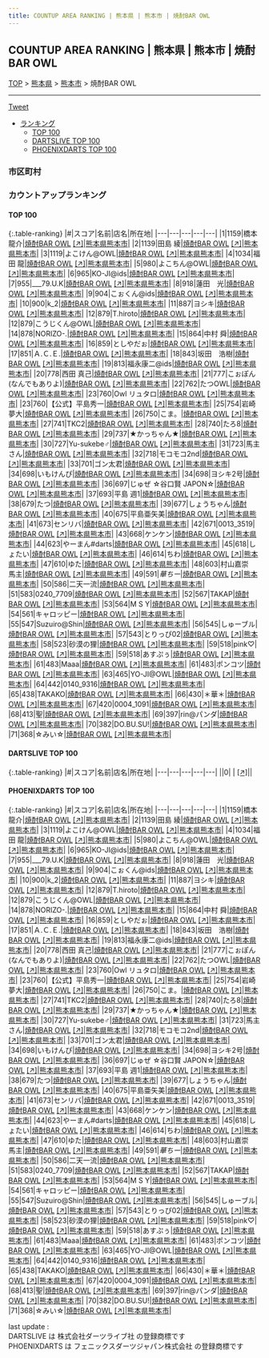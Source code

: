 ```yaml
---
title: COUNTUP AREA RANKING | 熊本県 | 熊本市 | 焼酎BAR OWL
---
```

## COUNTUP AREA RANKING | 熊本県 | 熊本市 | 焼酎BAR OWL

[TOP](/darts/rank/) > [熊本県](/darts/rank/熊本県/) > [熊本市](/darts/rank/熊本県/熊本市/) > 焼酎BAR OWL

___

<a href="https://twitter.com/share?ref_src=twsrc%5Etfw" data-text="COUNTUP AREA RANKING | 熊本県熊本市焼酎BAR OWL" class="twitter-share-button" data-hashtags="DARTSLIVE,PHOENIXDARTS,darts,ダーツ" data-show-count="false">Tweet</a>

* [ランキング](#カウントアップランキング)
    * [TOP 100](#top-100)
    * [DARTSLIVE TOP 100](#dartslive-top-100)
    * [PHOENIXDARTS TOP 100](#phoenixdarts-top-100)

### 市区町村

<ul>

</ul>

### カウントアップランキング

#### TOP 100



{:.table-ranking}
|#|スコア|名前|店名|所在地|
|---|---|---|---|---|
|1|1159|<span class="rank-name-pd"><span class="pro-icon-pd"></span>橋本 龍介</span>|<a href="/darts/rank/shops/82026.html">焼酎BAR OWL</a> <a href="https://vs.phoenixdarts.com/jp/shop/shopDetailInfo/s_82026?s_seq=82026">[↗]</a>|<a href="/darts/rank/熊本県/熊本市">熊本県熊本市</a>|
|2|1139|<span class="rank-name-pd">田島 綾</span>|<a href="/darts/rank/shops/82026.html">焼酎BAR OWL</a> <a href="https://vs.phoenixdarts.com/jp/shop/shopDetailInfo/s_82026?s_seq=82026">[↗]</a>|<a href="/darts/rank/熊本県/熊本市">熊本県熊本市</a>|
|3|1119|<span class="rank-name-pd">よこけん@OWL</span>|<a href="/darts/rank/shops/82026.html">焼酎BAR OWL</a> <a href="https://vs.phoenixdarts.com/jp/shop/shopDetailInfo/s_82026?s_seq=82026">[↗]</a>|<a href="/darts/rank/熊本県/熊本市">熊本県熊本市</a>|
|4|1034|<span class="rank-name-pd"><span class="pro-icon-pd"></span>福田 龍</span>|<a href="/darts/rank/shops/82026.html">焼酎BAR OWL</a> <a href="https://vs.phoenixdarts.com/jp/shop/shopDetailInfo/s_82026?s_seq=82026">[↗]</a>|<a href="/darts/rank/熊本県/熊本市">熊本県熊本市</a>|
|5|980|<span class="rank-name-pd">よこちん@OWL</span>|<a href="/darts/rank/shops/82026.html">焼酎BAR OWL</a> <a href="https://vs.phoenixdarts.com/jp/shop/shopDetailInfo/s_82026?s_seq=82026">[↗]</a>|<a href="/darts/rank/熊本県/熊本市">熊本県熊本市</a>|
|6|965|<span class="rank-name-pd">KO-JI@ids</span>|<a href="/darts/rank/shops/82026.html">焼酎BAR OWL</a> <a href="https://vs.phoenixdarts.com/jp/shop/shopDetailInfo/s_82026?s_seq=82026">[↗]</a>|<a href="/darts/rank/熊本県/熊本市">熊本県熊本市</a>|
|7|955|<span class="rank-name-pd">___79.U.K</span>|<a href="/darts/rank/shops/82026.html">焼酎BAR OWL</a> <a href="https://vs.phoenixdarts.com/jp/shop/shopDetailInfo/s_82026?s_seq=82026">[↗]</a>|<a href="/darts/rank/熊本県/熊本市">熊本県熊本市</a>|
|8|918|<span class="rank-name-pd">蓮田　光</span>|<a href="/darts/rank/shops/82026.html">焼酎BAR OWL</a> <a href="https://vs.phoenixdarts.com/jp/shop/shopDetailInfo/s_82026?s_seq=82026">[↗]</a>|<a href="/darts/rank/熊本県/熊本市">熊本県熊本市</a>|
|9|904|<span class="rank-name-pd">こぉくん@ids</span>|<a href="/darts/rank/shops/82026.html">焼酎BAR OWL</a> <a href="https://vs.phoenixdarts.com/jp/shop/shopDetailInfo/s_82026?s_seq=82026">[↗]</a>|<a href="/darts/rank/熊本県/熊本市">熊本県熊本市</a>|
|10|900|<span class="rank-name-pd">k_2</span>|<a href="/darts/rank/shops/82026.html">焼酎BAR OWL</a> <a href="https://vs.phoenixdarts.com/jp/shop/shopDetailInfo/s_82026?s_seq=82026">[↗]</a>|<a href="/darts/rank/熊本県/熊本市">熊本県熊本市</a>|
|11|887|<span class="rank-name-pd">ヨシキ</span>|<a href="/darts/rank/shops/82026.html">焼酎BAR OWL</a> <a href="https://vs.phoenixdarts.com/jp/shop/shopDetailInfo/s_82026?s_seq=82026">[↗]</a>|<a href="/darts/rank/熊本県/熊本市">熊本県熊本市</a>|
|12|879|<span class="rank-name-pd">T.hiroto</span>|<a href="/darts/rank/shops/82026.html">焼酎BAR OWL</a> <a href="https://vs.phoenixdarts.com/jp/shop/shopDetailInfo/s_82026?s_seq=82026">[↗]</a>|<a href="/darts/rank/熊本県/熊本市">熊本県熊本市</a>|
|12|879|<span class="rank-name-pd">こうじくん@OWL</span>|<a href="/darts/rank/shops/82026.html">焼酎BAR OWL</a> <a href="https://vs.phoenixdarts.com/jp/shop/shopDetailInfo/s_82026?s_seq=82026">[↗]</a>|<a href="/darts/rank/熊本県/熊本市">熊本県熊本市</a>|
|14|878|<span class="rank-name-pd">NORIZO-.</span>|<a href="/darts/rank/shops/82026.html">焼酎BAR OWL</a> <a href="https://vs.phoenixdarts.com/jp/shop/shopDetailInfo/s_82026?s_seq=82026">[↗]</a>|<a href="/darts/rank/熊本県/熊本市">熊本県熊本市</a>|
|15|864|<span class="rank-name-pd"><span class="pro-icon-pd"></span>中村 舜</span>|<a href="/darts/rank/shops/82026.html">焼酎BAR OWL</a> <a href="https://vs.phoenixdarts.com/jp/shop/shopDetailInfo/s_82026?s_seq=82026">[↗]</a>|<a href="/darts/rank/熊本県/熊本市">熊本県熊本市</a>|
|16|859|<span class="rank-name-pd">としやだぉ</span>|<a href="/darts/rank/shops/82026.html">焼酎BAR OWL</a> <a href="https://vs.phoenixdarts.com/jp/shop/shopDetailInfo/s_82026?s_seq=82026">[↗]</a>|<a href="/darts/rank/熊本県/熊本市">熊本県熊本市</a>|
|17|851|<span class="rank-name-pd">Ａ.Ｃ.Ｅ.</span>|<a href="/darts/rank/shops/82026.html">焼酎BAR OWL</a> <a href="https://vs.phoenixdarts.com/jp/shop/shopDetailInfo/s_82026?s_seq=82026">[↗]</a>|<a href="/darts/rank/熊本県/熊本市">熊本県熊本市</a>|
|18|843|<span class="rank-name-pd">坂田　浩樹</span>|<a href="/darts/rank/shops/82026.html">焼酎BAR OWL</a> <a href="https://vs.phoenixdarts.com/jp/shop/shopDetailInfo/s_82026?s_seq=82026">[↗]</a>|<a href="/darts/rank/熊本県/熊本市">熊本県熊本市</a>|
|19|813|<span class="rank-name-pd">福永康二@ids</span>|<a href="/darts/rank/shops/82026.html">焼酎BAR OWL</a> <a href="https://vs.phoenixdarts.com/jp/shop/shopDetailInfo/s_82026?s_seq=82026">[↗]</a>|<a href="/darts/rank/熊本県/熊本市">熊本県熊本市</a>|
|20|778|<span class="rank-name-pd"><span class="pro-icon-pd"></span>西田 真己</span>|<a href="/darts/rank/shops/82026.html">焼酎BAR OWL</a> <a href="https://vs.phoenixdarts.com/jp/shop/shopDetailInfo/s_82026?s_seq=82026">[↗]</a>|<a href="/darts/rank/熊本県/熊本市">熊本県熊本市</a>|
|21|777|<span class="rank-name-pd">こぉぽん(なんでもありよ)</span>|<a href="/darts/rank/shops/82026.html">焼酎BAR OWL</a> <a href="https://vs.phoenixdarts.com/jp/shop/shopDetailInfo/s_82026?s_seq=82026">[↗]</a>|<a href="/darts/rank/熊本県/熊本市">熊本県熊本市</a>|
|22|762|<span class="rank-name-pd">たつOWL</span>|<a href="/darts/rank/shops/82026.html">焼酎BAR OWL</a> <a href="https://vs.phoenixdarts.com/jp/shop/shopDetailInfo/s_82026?s_seq=82026">[↗]</a>|<a href="/darts/rank/熊本県/熊本市">熊本県熊本市</a>|
|23|760|<span class="rank-name-pd">Owl リュタロ</span>|<a href="/darts/rank/shops/82026.html">焼酎BAR OWL</a> <a href="https://vs.phoenixdarts.com/jp/shop/shopDetailInfo/s_82026?s_seq=82026">[↗]</a>|<a href="/darts/rank/熊本県/熊本市">熊本県熊本市</a>|
|23|760|<span class="rank-name-pd">【公式】平島秀一</span>|<a href="/darts/rank/shops/82026.html">焼酎BAR OWL</a> <a href="https://vs.phoenixdarts.com/jp/shop/shopDetailInfo/s_82026?s_seq=82026">[↗]</a>|<a href="/darts/rank/熊本県/熊本市">熊本県熊本市</a>|
|25|754|<span class="rank-name-pd"><span class="pro-icon-pd"></span>岩崎 夢大</span>|<a href="/darts/rank/shops/82026.html">焼酎BAR OWL</a> <a href="https://vs.phoenixdarts.com/jp/shop/shopDetailInfo/s_82026?s_seq=82026">[↗]</a>|<a href="/darts/rank/熊本県/熊本市">熊本県熊本市</a>|
|26|750|<span class="rank-name-pd">こま。</span>|<a href="/darts/rank/shops/82026.html">焼酎BAR OWL</a> <a href="https://vs.phoenixdarts.com/jp/shop/shopDetailInfo/s_82026?s_seq=82026">[↗]</a>|<a href="/darts/rank/熊本県/熊本市">熊本県熊本市</a>|
|27|741|<span class="rank-name-pd">TKC2</span>|<a href="/darts/rank/shops/82026.html">焼酎BAR OWL</a> <a href="https://vs.phoenixdarts.com/jp/shop/shopDetailInfo/s_82026?s_seq=82026">[↗]</a>|<a href="/darts/rank/熊本県/熊本市">熊本県熊本市</a>|
|28|740|<span class="rank-name-pd">たろ8</span>|<a href="/darts/rank/shops/82026.html">焼酎BAR OWL</a> <a href="https://vs.phoenixdarts.com/jp/shop/shopDetailInfo/s_82026?s_seq=82026">[↗]</a>|<a href="/darts/rank/熊本県/熊本市">熊本県熊本市</a>|
|29|737|<span class="rank-name-pd">★かっちゃん★</span>|<a href="/darts/rank/shops/82026.html">焼酎BAR OWL</a> <a href="https://vs.phoenixdarts.com/jp/shop/shopDetailInfo/s_82026?s_seq=82026">[↗]</a>|<a href="/darts/rank/熊本県/熊本市">熊本県熊本市</a>|
|30|727|<span class="rank-name-pd">Yu-sukebe♂</span>|<a href="/darts/rank/shops/82026.html">焼酎BAR OWL</a> <a href="https://vs.phoenixdarts.com/jp/shop/shopDetailInfo/s_82026?s_seq=82026">[↗]</a>|<a href="/darts/rank/熊本県/熊本市">熊本県熊本市</a>|
|31|723|<span class="rank-name-pd">馬主さん</span>|<a href="/darts/rank/shops/82026.html">焼酎BAR OWL</a> <a href="https://vs.phoenixdarts.com/jp/shop/shopDetailInfo/s_82026?s_seq=82026">[↗]</a>|<a href="/darts/rank/熊本県/熊本市">熊本県熊本市</a>|
|32|718|<span class="rank-name-pd">モコモコ2nd</span>|<a href="/darts/rank/shops/82026.html">焼酎BAR OWL</a> <a href="https://vs.phoenixdarts.com/jp/shop/shopDetailInfo/s_82026?s_seq=82026">[↗]</a>|<a href="/darts/rank/熊本県/熊本市">熊本県熊本市</a>|
|33|701|<span class="rank-name-pd">ゴン太君</span>|<a href="/darts/rank/shops/82026.html">焼酎BAR OWL</a> <a href="https://vs.phoenixdarts.com/jp/shop/shopDetailInfo/s_82026?s_seq=82026">[↗]</a>|<a href="/darts/rank/熊本県/熊本市">熊本県熊本市</a>|
|34|698|<span class="rank-name-pd">いもけんぴ</span>|<a href="/darts/rank/shops/82026.html">焼酎BAR OWL</a> <a href="https://vs.phoenixdarts.com/jp/shop/shopDetailInfo/s_82026?s_seq=82026">[↗]</a>|<a href="/darts/rank/熊本県/熊本市">熊本県熊本市</a>|
|34|698|<span class="rank-name-pd">ヨシキ2号</span>|<a href="/darts/rank/shops/82026.html">焼酎BAR OWL</a> <a href="https://vs.phoenixdarts.com/jp/shop/shopDetailInfo/s_82026?s_seq=82026">[↗]</a>|<a href="/darts/rank/熊本県/熊本市">熊本県熊本市</a>|
|36|697|<span class="rank-name-pd">じゅぜ ☆谷口賢 JAPON☆</span>|<a href="/darts/rank/shops/82026.html">焼酎BAR OWL</a> <a href="https://vs.phoenixdarts.com/jp/shop/shopDetailInfo/s_82026?s_seq=82026">[↗]</a>|<a href="/darts/rank/熊本県/熊本市">熊本県熊本市</a>|
|37|693|<span class="rank-name-pd">平島 週1</span>|<a href="/darts/rank/shops/82026.html">焼酎BAR OWL</a> <a href="https://vs.phoenixdarts.com/jp/shop/shopDetailInfo/s_82026?s_seq=82026">[↗]</a>|<a href="/darts/rank/熊本県/熊本市">熊本県熊本市</a>|
|38|679|<span class="rank-name-pd">たつ</span>|<a href="/darts/rank/shops/82026.html">焼酎BAR OWL</a> <a href="https://vs.phoenixdarts.com/jp/shop/shopDetailInfo/s_82026?s_seq=82026">[↗]</a>|<a href="/darts/rank/熊本県/熊本市">熊本県熊本市</a>|
|39|677|<span class="rank-name-pd">しょうちゃん</span>|<a href="/darts/rank/shops/82026.html">焼酎BAR OWL</a> <a href="https://vs.phoenixdarts.com/jp/shop/shopDetailInfo/s_82026?s_seq=82026">[↗]</a>|<a href="/darts/rank/熊本県/熊本市">熊本県熊本市</a>|
|40|675|<span class="rank-name-pd">平島亜矢美</span>|<a href="/darts/rank/shops/82026.html">焼酎BAR OWL</a> <a href="https://vs.phoenixdarts.com/jp/shop/shopDetailInfo/s_82026?s_seq=82026">[↗]</a>|<a href="/darts/rank/熊本県/熊本市">熊本県熊本市</a>|
|41|673|<span class="rank-name-pd">センリバ</span>|<a href="/darts/rank/shops/82026.html">焼酎BAR OWL</a> <a href="https://vs.phoenixdarts.com/jp/shop/shopDetailInfo/s_82026?s_seq=82026">[↗]</a>|<a href="/darts/rank/熊本県/熊本市">熊本県熊本市</a>|
|42|671|<span class="rank-name-pd">0013_3519</span>|<a href="/darts/rank/shops/82026.html">焼酎BAR OWL</a> <a href="https://vs.phoenixdarts.com/jp/shop/shopDetailInfo/s_82026?s_seq=82026">[↗]</a>|<a href="/darts/rank/熊本県/熊本市">熊本県熊本市</a>|
|43|668|<span class="rank-name-pd">ケンケン</span>|<a href="/darts/rank/shops/82026.html">焼酎BAR OWL</a> <a href="https://vs.phoenixdarts.com/jp/shop/shopDetailInfo/s_82026?s_seq=82026">[↗]</a>|<a href="/darts/rank/熊本県/熊本市">熊本県熊本市</a>|
|44|623|<span class="rank-name-pd">やーまん#darts</span>|<a href="/darts/rank/shops/82026.html">焼酎BAR OWL</a> <a href="https://vs.phoenixdarts.com/jp/shop/shopDetailInfo/s_82026?s_seq=82026">[↗]</a>|<a href="/darts/rank/熊本県/熊本市">熊本県熊本市</a>|
|45|618|<span class="rank-name-pd">しょたい</span>|<a href="/darts/rank/shops/82026.html">焼酎BAR OWL</a> <a href="https://vs.phoenixdarts.com/jp/shop/shopDetailInfo/s_82026?s_seq=82026">[↗]</a>|<a href="/darts/rank/熊本県/熊本市">熊本県熊本市</a>|
|46|614|<span class="rank-name-pd">ちわ</span>|<a href="/darts/rank/shops/82026.html">焼酎BAR OWL</a> <a href="https://vs.phoenixdarts.com/jp/shop/shopDetailInfo/s_82026?s_seq=82026">[↗]</a>|<a href="/darts/rank/熊本県/熊本市">熊本県熊本市</a>|
|47|610|<span class="rank-name-pd">ゆた</span>|<a href="/darts/rank/shops/82026.html">焼酎BAR OWL</a> <a href="https://vs.phoenixdarts.com/jp/shop/shopDetailInfo/s_82026?s_seq=82026">[↗]</a>|<a href="/darts/rank/熊本県/熊本市">熊本県熊本市</a>|
|48|603|<span class="rank-name-pd">村山嘉崇　馬主</span>|<a href="/darts/rank/shops/82026.html">焼酎BAR OWL</a> <a href="https://vs.phoenixdarts.com/jp/shop/shopDetailInfo/s_82026?s_seq=82026">[↗]</a>|<a href="/darts/rank/熊本県/熊本市">熊本県熊本市</a>|
|49|591|<span class="rank-name-pd">*華ちー*</span>|<a href="/darts/rank/shops/82026.html">焼酎BAR OWL</a> <a href="https://vs.phoenixdarts.com/jp/shop/shopDetailInfo/s_82026?s_seq=82026">[↗]</a>|<a href="/darts/rank/熊本県/熊本市">熊本県熊本市</a>|
|50|586|<span class="rank-name-pd">二天一流</span>|<a href="/darts/rank/shops/82026.html">焼酎BAR OWL</a> <a href="https://vs.phoenixdarts.com/jp/shop/shopDetailInfo/s_82026?s_seq=82026">[↗]</a>|<a href="/darts/rank/熊本県/熊本市">熊本県熊本市</a>|
|51|583|<span class="rank-name-pd">0240_7709</span>|<a href="/darts/rank/shops/82026.html">焼酎BAR OWL</a> <a href="https://vs.phoenixdarts.com/jp/shop/shopDetailInfo/s_82026?s_seq=82026">[↗]</a>|<a href="/darts/rank/熊本県/熊本市">熊本県熊本市</a>|
|52|567|<span class="rank-name-pd">TAKAP</span>|<a href="/darts/rank/shops/82026.html">焼酎BAR OWL</a> <a href="https://vs.phoenixdarts.com/jp/shop/shopDetailInfo/s_82026?s_seq=82026">[↗]</a>|<a href="/darts/rank/熊本県/熊本市">熊本県熊本市</a>|
|53|564|<span class="rank-name-pd">M S Y</span>|<a href="/darts/rank/shops/82026.html">焼酎BAR OWL</a> <a href="https://vs.phoenixdarts.com/jp/shop/shopDetailInfo/s_82026?s_seq=82026">[↗]</a>|<a href="/darts/rank/熊本県/熊本市">熊本県熊本市</a>|
|54|561|<span class="rank-name-pd">キャロッピー</span>|<a href="/darts/rank/shops/82026.html">焼酎BAR OWL</a> <a href="https://vs.phoenixdarts.com/jp/shop/shopDetailInfo/s_82026?s_seq=82026">[↗]</a>|<a href="/darts/rank/熊本県/熊本市">熊本県熊本市</a>|
|55|547|<span class="rank-name-pd">Suzuiro@Shin</span>|<a href="/darts/rank/shops/82026.html">焼酎BAR OWL</a> <a href="https://vs.phoenixdarts.com/jp/shop/shopDetailInfo/s_82026?s_seq=82026">[↗]</a>|<a href="/darts/rank/熊本県/熊本市">熊本県熊本市</a>|
|56|545|<span class="rank-name-pd">しゅーブル</span>|<a href="/darts/rank/shops/82026.html">焼酎BAR OWL</a> <a href="https://vs.phoenixdarts.com/jp/shop/shopDetailInfo/s_82026?s_seq=82026">[↗]</a>|<a href="/darts/rank/熊本県/熊本市">熊本県熊本市</a>|
|57|543|<span class="rank-name-pd">とりっぴ02</span>|<a href="/darts/rank/shops/82026.html">焼酎BAR OWL</a> <a href="https://vs.phoenixdarts.com/jp/shop/shopDetailInfo/s_82026?s_seq=82026">[↗]</a>|<a href="/darts/rank/熊本県/熊本市">熊本県熊本市</a>|
|58|523|<span class="rank-name-pd">砂漠の狸</span>|<a href="/darts/rank/shops/82026.html">焼酎BAR OWL</a> <a href="https://vs.phoenixdarts.com/jp/shop/shopDetailInfo/s_82026?s_seq=82026">[↗]</a>|<a href="/darts/rank/熊本県/熊本市">熊本県熊本市</a>|
|59|518|<span class="rank-name-pd">pink♡</span>|<a href="/darts/rank/shops/82026.html">焼酎BAR OWL</a> <a href="https://vs.phoenixdarts.com/jp/shop/shopDetailInfo/s_82026?s_seq=82026">[↗]</a>|<a href="/darts/rank/熊本県/熊本市">熊本県熊本市</a>|
|59|518|<span class="rank-name-pd">あすぷぅ</span>|<a href="/darts/rank/shops/82026.html">焼酎BAR OWL</a> <a href="https://vs.phoenixdarts.com/jp/shop/shopDetailInfo/s_82026?s_seq=82026">[↗]</a>|<a href="/darts/rank/熊本県/熊本市">熊本県熊本市</a>|
|61|483|<span class="rank-name-pd">Maaa</span>|<a href="/darts/rank/shops/82026.html">焼酎BAR OWL</a> <a href="https://vs.phoenixdarts.com/jp/shop/shopDetailInfo/s_82026?s_seq=82026">[↗]</a>|<a href="/darts/rank/熊本県/熊本市">熊本県熊本市</a>|
|61|483|<span class="rank-name-pd">ポンコツ</span>|<a href="/darts/rank/shops/82026.html">焼酎BAR OWL</a> <a href="https://vs.phoenixdarts.com/jp/shop/shopDetailInfo/s_82026?s_seq=82026">[↗]</a>|<a href="/darts/rank/熊本県/熊本市">熊本県熊本市</a>|
|63|465|<span class="rank-name-pd">YO-JI@OWL</span>|<a href="/darts/rank/shops/82026.html">焼酎BAR OWL</a> <a href="https://vs.phoenixdarts.com/jp/shop/shopDetailInfo/s_82026?s_seq=82026">[↗]</a>|<a href="/darts/rank/熊本県/熊本市">熊本県熊本市</a>|
|64|442|<span class="rank-name-pd">0140_9316</span>|<a href="/darts/rank/shops/82026.html">焼酎BAR OWL</a> <a href="https://vs.phoenixdarts.com/jp/shop/shopDetailInfo/s_82026?s_seq=82026">[↗]</a>|<a href="/darts/rank/熊本県/熊本市">熊本県熊本市</a>|
|65|438|<span class="rank-name-pd">TAKAKO</span>|<a href="/darts/rank/shops/82026.html">焼酎BAR OWL</a> <a href="https://vs.phoenixdarts.com/jp/shop/shopDetailInfo/s_82026?s_seq=82026">[↗]</a>|<a href="/darts/rank/熊本県/熊本市">熊本県熊本市</a>|
|66|430|<span class="rank-name-pd">＊華＊</span>|<a href="/darts/rank/shops/82026.html">焼酎BAR OWL</a> <a href="https://vs.phoenixdarts.com/jp/shop/shopDetailInfo/s_82026?s_seq=82026">[↗]</a>|<a href="/darts/rank/熊本県/熊本市">熊本県熊本市</a>|
|67|420|<span class="rank-name-pd">0004_1091</span>|<a href="/darts/rank/shops/82026.html">焼酎BAR OWL</a> <a href="https://vs.phoenixdarts.com/jp/shop/shopDetailInfo/s_82026?s_seq=82026">[↗]</a>|<a href="/darts/rank/熊本県/熊本市">熊本県熊本市</a>|
|68|413|<span class="rank-name-pd">聖</span>|<a href="/darts/rank/shops/82026.html">焼酎BAR OWL</a> <a href="https://vs.phoenixdarts.com/jp/shop/shopDetailInfo/s_82026?s_seq=82026">[↗]</a>|<a href="/darts/rank/熊本県/熊本市">熊本県熊本市</a>|
|69|397|<span class="rank-name-pd">rin@パンダ</span>|<a href="/darts/rank/shops/82026.html">焼酎BAR OWL</a> <a href="https://vs.phoenixdarts.com/jp/shop/shopDetailInfo/s_82026?s_seq=82026">[↗]</a>|<a href="/darts/rank/熊本県/熊本市">熊本県熊本市</a>|
|70|382|<span class="rank-name-pd">DO.BU.SU!</span>|<a href="/darts/rank/shops/82026.html">焼酎BAR OWL</a> <a href="https://vs.phoenixdarts.com/jp/shop/shopDetailInfo/s_82026?s_seq=82026">[↗]</a>|<a href="/darts/rank/熊本県/熊本市">熊本県熊本市</a>|
|71|368|<span class="rank-name-pd">☆みい☆</span>|<a href="/darts/rank/shops/82026.html">焼酎BAR OWL</a> <a href="https://vs.phoenixdarts.com/jp/shop/shopDetailInfo/s_82026?s_seq=82026">[↗]</a>|<a href="/darts/rank/熊本県/熊本市">熊本県熊本市</a>|


#### DARTSLIVE TOP 100



{:.table-ranking}
|#|スコア|名前|店名|所在地|
|---|---|---|---|---|
||0|<span class="rank-name-dl"> </span>|<a href="/darts/rank/shops/.html"></a> <a href="">[↗]</a>|<a href="/darts/rank//"></a>|


#### PHOENIXDARTS TOP 100



{:.table-ranking}
|#|スコア|名前|店名|所在地|
|---|---|---|---|---|
|1|1159|<span class="rank-name-pd"><span class="pro-icon-pd"></span>橋本 龍介</span>|<a href="/darts/rank/shops/82026.html">焼酎BAR OWL</a> <a href="https://vs.phoenixdarts.com/jp/shop/shopDetailInfo/s_82026?s_seq=82026">[↗]</a>|<a href="/darts/rank/熊本県/熊本市">熊本県熊本市</a>|
|2|1139|<span class="rank-name-pd">田島 綾</span>|<a href="/darts/rank/shops/82026.html">焼酎BAR OWL</a> <a href="https://vs.phoenixdarts.com/jp/shop/shopDetailInfo/s_82026?s_seq=82026">[↗]</a>|<a href="/darts/rank/熊本県/熊本市">熊本県熊本市</a>|
|3|1119|<span class="rank-name-pd">よこけん@OWL</span>|<a href="/darts/rank/shops/82026.html">焼酎BAR OWL</a> <a href="https://vs.phoenixdarts.com/jp/shop/shopDetailInfo/s_82026?s_seq=82026">[↗]</a>|<a href="/darts/rank/熊本県/熊本市">熊本県熊本市</a>|
|4|1034|<span class="rank-name-pd"><span class="pro-icon-pd"></span>福田 龍</span>|<a href="/darts/rank/shops/82026.html">焼酎BAR OWL</a> <a href="https://vs.phoenixdarts.com/jp/shop/shopDetailInfo/s_82026?s_seq=82026">[↗]</a>|<a href="/darts/rank/熊本県/熊本市">熊本県熊本市</a>|
|5|980|<span class="rank-name-pd">よこちん@OWL</span>|<a href="/darts/rank/shops/82026.html">焼酎BAR OWL</a> <a href="https://vs.phoenixdarts.com/jp/shop/shopDetailInfo/s_82026?s_seq=82026">[↗]</a>|<a href="/darts/rank/熊本県/熊本市">熊本県熊本市</a>|
|6|965|<span class="rank-name-pd">KO-JI@ids</span>|<a href="/darts/rank/shops/82026.html">焼酎BAR OWL</a> <a href="https://vs.phoenixdarts.com/jp/shop/shopDetailInfo/s_82026?s_seq=82026">[↗]</a>|<a href="/darts/rank/熊本県/熊本市">熊本県熊本市</a>|
|7|955|<span class="rank-name-pd">___79.U.K</span>|<a href="/darts/rank/shops/82026.html">焼酎BAR OWL</a> <a href="https://vs.phoenixdarts.com/jp/shop/shopDetailInfo/s_82026?s_seq=82026">[↗]</a>|<a href="/darts/rank/熊本県/熊本市">熊本県熊本市</a>|
|8|918|<span class="rank-name-pd">蓮田　光</span>|<a href="/darts/rank/shops/82026.html">焼酎BAR OWL</a> <a href="https://vs.phoenixdarts.com/jp/shop/shopDetailInfo/s_82026?s_seq=82026">[↗]</a>|<a href="/darts/rank/熊本県/熊本市">熊本県熊本市</a>|
|9|904|<span class="rank-name-pd">こぉくん@ids</span>|<a href="/darts/rank/shops/82026.html">焼酎BAR OWL</a> <a href="https://vs.phoenixdarts.com/jp/shop/shopDetailInfo/s_82026?s_seq=82026">[↗]</a>|<a href="/darts/rank/熊本県/熊本市">熊本県熊本市</a>|
|10|900|<span class="rank-name-pd">k_2</span>|<a href="/darts/rank/shops/82026.html">焼酎BAR OWL</a> <a href="https://vs.phoenixdarts.com/jp/shop/shopDetailInfo/s_82026?s_seq=82026">[↗]</a>|<a href="/darts/rank/熊本県/熊本市">熊本県熊本市</a>|
|11|887|<span class="rank-name-pd">ヨシキ</span>|<a href="/darts/rank/shops/82026.html">焼酎BAR OWL</a> <a href="https://vs.phoenixdarts.com/jp/shop/shopDetailInfo/s_82026?s_seq=82026">[↗]</a>|<a href="/darts/rank/熊本県/熊本市">熊本県熊本市</a>|
|12|879|<span class="rank-name-pd">T.hiroto</span>|<a href="/darts/rank/shops/82026.html">焼酎BAR OWL</a> <a href="https://vs.phoenixdarts.com/jp/shop/shopDetailInfo/s_82026?s_seq=82026">[↗]</a>|<a href="/darts/rank/熊本県/熊本市">熊本県熊本市</a>|
|12|879|<span class="rank-name-pd">こうじくん@OWL</span>|<a href="/darts/rank/shops/82026.html">焼酎BAR OWL</a> <a href="https://vs.phoenixdarts.com/jp/shop/shopDetailInfo/s_82026?s_seq=82026">[↗]</a>|<a href="/darts/rank/熊本県/熊本市">熊本県熊本市</a>|
|14|878|<span class="rank-name-pd">NORIZO-.</span>|<a href="/darts/rank/shops/82026.html">焼酎BAR OWL</a> <a href="https://vs.phoenixdarts.com/jp/shop/shopDetailInfo/s_82026?s_seq=82026">[↗]</a>|<a href="/darts/rank/熊本県/熊本市">熊本県熊本市</a>|
|15|864|<span class="rank-name-pd"><span class="pro-icon-pd"></span>中村 舜</span>|<a href="/darts/rank/shops/82026.html">焼酎BAR OWL</a> <a href="https://vs.phoenixdarts.com/jp/shop/shopDetailInfo/s_82026?s_seq=82026">[↗]</a>|<a href="/darts/rank/熊本県/熊本市">熊本県熊本市</a>|
|16|859|<span class="rank-name-pd">としやだぉ</span>|<a href="/darts/rank/shops/82026.html">焼酎BAR OWL</a> <a href="https://vs.phoenixdarts.com/jp/shop/shopDetailInfo/s_82026?s_seq=82026">[↗]</a>|<a href="/darts/rank/熊本県/熊本市">熊本県熊本市</a>|
|17|851|<span class="rank-name-pd">Ａ.Ｃ.Ｅ.</span>|<a href="/darts/rank/shops/82026.html">焼酎BAR OWL</a> <a href="https://vs.phoenixdarts.com/jp/shop/shopDetailInfo/s_82026?s_seq=82026">[↗]</a>|<a href="/darts/rank/熊本県/熊本市">熊本県熊本市</a>|
|18|843|<span class="rank-name-pd">坂田　浩樹</span>|<a href="/darts/rank/shops/82026.html">焼酎BAR OWL</a> <a href="https://vs.phoenixdarts.com/jp/shop/shopDetailInfo/s_82026?s_seq=82026">[↗]</a>|<a href="/darts/rank/熊本県/熊本市">熊本県熊本市</a>|
|19|813|<span class="rank-name-pd">福永康二@ids</span>|<a href="/darts/rank/shops/82026.html">焼酎BAR OWL</a> <a href="https://vs.phoenixdarts.com/jp/shop/shopDetailInfo/s_82026?s_seq=82026">[↗]</a>|<a href="/darts/rank/熊本県/熊本市">熊本県熊本市</a>|
|20|778|<span class="rank-name-pd"><span class="pro-icon-pd"></span>西田 真己</span>|<a href="/darts/rank/shops/82026.html">焼酎BAR OWL</a> <a href="https://vs.phoenixdarts.com/jp/shop/shopDetailInfo/s_82026?s_seq=82026">[↗]</a>|<a href="/darts/rank/熊本県/熊本市">熊本県熊本市</a>|
|21|777|<span class="rank-name-pd">こぉぽん(なんでもありよ)</span>|<a href="/darts/rank/shops/82026.html">焼酎BAR OWL</a> <a href="https://vs.phoenixdarts.com/jp/shop/shopDetailInfo/s_82026?s_seq=82026">[↗]</a>|<a href="/darts/rank/熊本県/熊本市">熊本県熊本市</a>|
|22|762|<span class="rank-name-pd">たつOWL</span>|<a href="/darts/rank/shops/82026.html">焼酎BAR OWL</a> <a href="https://vs.phoenixdarts.com/jp/shop/shopDetailInfo/s_82026?s_seq=82026">[↗]</a>|<a href="/darts/rank/熊本県/熊本市">熊本県熊本市</a>|
|23|760|<span class="rank-name-pd">Owl リュタロ</span>|<a href="/darts/rank/shops/82026.html">焼酎BAR OWL</a> <a href="https://vs.phoenixdarts.com/jp/shop/shopDetailInfo/s_82026?s_seq=82026">[↗]</a>|<a href="/darts/rank/熊本県/熊本市">熊本県熊本市</a>|
|23|760|<span class="rank-name-pd">【公式】平島秀一</span>|<a href="/darts/rank/shops/82026.html">焼酎BAR OWL</a> <a href="https://vs.phoenixdarts.com/jp/shop/shopDetailInfo/s_82026?s_seq=82026">[↗]</a>|<a href="/darts/rank/熊本県/熊本市">熊本県熊本市</a>|
|25|754|<span class="rank-name-pd"><span class="pro-icon-pd"></span>岩崎 夢大</span>|<a href="/darts/rank/shops/82026.html">焼酎BAR OWL</a> <a href="https://vs.phoenixdarts.com/jp/shop/shopDetailInfo/s_82026?s_seq=82026">[↗]</a>|<a href="/darts/rank/熊本県/熊本市">熊本県熊本市</a>|
|26|750|<span class="rank-name-pd">こま。</span>|<a href="/darts/rank/shops/82026.html">焼酎BAR OWL</a> <a href="https://vs.phoenixdarts.com/jp/shop/shopDetailInfo/s_82026?s_seq=82026">[↗]</a>|<a href="/darts/rank/熊本県/熊本市">熊本県熊本市</a>|
|27|741|<span class="rank-name-pd">TKC2</span>|<a href="/darts/rank/shops/82026.html">焼酎BAR OWL</a> <a href="https://vs.phoenixdarts.com/jp/shop/shopDetailInfo/s_82026?s_seq=82026">[↗]</a>|<a href="/darts/rank/熊本県/熊本市">熊本県熊本市</a>|
|28|740|<span class="rank-name-pd">たろ8</span>|<a href="/darts/rank/shops/82026.html">焼酎BAR OWL</a> <a href="https://vs.phoenixdarts.com/jp/shop/shopDetailInfo/s_82026?s_seq=82026">[↗]</a>|<a href="/darts/rank/熊本県/熊本市">熊本県熊本市</a>|
|29|737|<span class="rank-name-pd">★かっちゃん★</span>|<a href="/darts/rank/shops/82026.html">焼酎BAR OWL</a> <a href="https://vs.phoenixdarts.com/jp/shop/shopDetailInfo/s_82026?s_seq=82026">[↗]</a>|<a href="/darts/rank/熊本県/熊本市">熊本県熊本市</a>|
|30|727|<span class="rank-name-pd">Yu-sukebe♂</span>|<a href="/darts/rank/shops/82026.html">焼酎BAR OWL</a> <a href="https://vs.phoenixdarts.com/jp/shop/shopDetailInfo/s_82026?s_seq=82026">[↗]</a>|<a href="/darts/rank/熊本県/熊本市">熊本県熊本市</a>|
|31|723|<span class="rank-name-pd">馬主さん</span>|<a href="/darts/rank/shops/82026.html">焼酎BAR OWL</a> <a href="https://vs.phoenixdarts.com/jp/shop/shopDetailInfo/s_82026?s_seq=82026">[↗]</a>|<a href="/darts/rank/熊本県/熊本市">熊本県熊本市</a>|
|32|718|<span class="rank-name-pd">モコモコ2nd</span>|<a href="/darts/rank/shops/82026.html">焼酎BAR OWL</a> <a href="https://vs.phoenixdarts.com/jp/shop/shopDetailInfo/s_82026?s_seq=82026">[↗]</a>|<a href="/darts/rank/熊本県/熊本市">熊本県熊本市</a>|
|33|701|<span class="rank-name-pd">ゴン太君</span>|<a href="/darts/rank/shops/82026.html">焼酎BAR OWL</a> <a href="https://vs.phoenixdarts.com/jp/shop/shopDetailInfo/s_82026?s_seq=82026">[↗]</a>|<a href="/darts/rank/熊本県/熊本市">熊本県熊本市</a>|
|34|698|<span class="rank-name-pd">いもけんぴ</span>|<a href="/darts/rank/shops/82026.html">焼酎BAR OWL</a> <a href="https://vs.phoenixdarts.com/jp/shop/shopDetailInfo/s_82026?s_seq=82026">[↗]</a>|<a href="/darts/rank/熊本県/熊本市">熊本県熊本市</a>|
|34|698|<span class="rank-name-pd">ヨシキ2号</span>|<a href="/darts/rank/shops/82026.html">焼酎BAR OWL</a> <a href="https://vs.phoenixdarts.com/jp/shop/shopDetailInfo/s_82026?s_seq=82026">[↗]</a>|<a href="/darts/rank/熊本県/熊本市">熊本県熊本市</a>|
|36|697|<span class="rank-name-pd">じゅぜ ☆谷口賢 JAPON☆</span>|<a href="/darts/rank/shops/82026.html">焼酎BAR OWL</a> <a href="https://vs.phoenixdarts.com/jp/shop/shopDetailInfo/s_82026?s_seq=82026">[↗]</a>|<a href="/darts/rank/熊本県/熊本市">熊本県熊本市</a>|
|37|693|<span class="rank-name-pd">平島 週1</span>|<a href="/darts/rank/shops/82026.html">焼酎BAR OWL</a> <a href="https://vs.phoenixdarts.com/jp/shop/shopDetailInfo/s_82026?s_seq=82026">[↗]</a>|<a href="/darts/rank/熊本県/熊本市">熊本県熊本市</a>|
|38|679|<span class="rank-name-pd">たつ</span>|<a href="/darts/rank/shops/82026.html">焼酎BAR OWL</a> <a href="https://vs.phoenixdarts.com/jp/shop/shopDetailInfo/s_82026?s_seq=82026">[↗]</a>|<a href="/darts/rank/熊本県/熊本市">熊本県熊本市</a>|
|39|677|<span class="rank-name-pd">しょうちゃん</span>|<a href="/darts/rank/shops/82026.html">焼酎BAR OWL</a> <a href="https://vs.phoenixdarts.com/jp/shop/shopDetailInfo/s_82026?s_seq=82026">[↗]</a>|<a href="/darts/rank/熊本県/熊本市">熊本県熊本市</a>|
|40|675|<span class="rank-name-pd">平島亜矢美</span>|<a href="/darts/rank/shops/82026.html">焼酎BAR OWL</a> <a href="https://vs.phoenixdarts.com/jp/shop/shopDetailInfo/s_82026?s_seq=82026">[↗]</a>|<a href="/darts/rank/熊本県/熊本市">熊本県熊本市</a>|
|41|673|<span class="rank-name-pd">センリバ</span>|<a href="/darts/rank/shops/82026.html">焼酎BAR OWL</a> <a href="https://vs.phoenixdarts.com/jp/shop/shopDetailInfo/s_82026?s_seq=82026">[↗]</a>|<a href="/darts/rank/熊本県/熊本市">熊本県熊本市</a>|
|42|671|<span class="rank-name-pd">0013_3519</span>|<a href="/darts/rank/shops/82026.html">焼酎BAR OWL</a> <a href="https://vs.phoenixdarts.com/jp/shop/shopDetailInfo/s_82026?s_seq=82026">[↗]</a>|<a href="/darts/rank/熊本県/熊本市">熊本県熊本市</a>|
|43|668|<span class="rank-name-pd">ケンケン</span>|<a href="/darts/rank/shops/82026.html">焼酎BAR OWL</a> <a href="https://vs.phoenixdarts.com/jp/shop/shopDetailInfo/s_82026?s_seq=82026">[↗]</a>|<a href="/darts/rank/熊本県/熊本市">熊本県熊本市</a>|
|44|623|<span class="rank-name-pd">やーまん#darts</span>|<a href="/darts/rank/shops/82026.html">焼酎BAR OWL</a> <a href="https://vs.phoenixdarts.com/jp/shop/shopDetailInfo/s_82026?s_seq=82026">[↗]</a>|<a href="/darts/rank/熊本県/熊本市">熊本県熊本市</a>|
|45|618|<span class="rank-name-pd">しょたい</span>|<a href="/darts/rank/shops/82026.html">焼酎BAR OWL</a> <a href="https://vs.phoenixdarts.com/jp/shop/shopDetailInfo/s_82026?s_seq=82026">[↗]</a>|<a href="/darts/rank/熊本県/熊本市">熊本県熊本市</a>|
|46|614|<span class="rank-name-pd">ちわ</span>|<a href="/darts/rank/shops/82026.html">焼酎BAR OWL</a> <a href="https://vs.phoenixdarts.com/jp/shop/shopDetailInfo/s_82026?s_seq=82026">[↗]</a>|<a href="/darts/rank/熊本県/熊本市">熊本県熊本市</a>|
|47|610|<span class="rank-name-pd">ゆた</span>|<a href="/darts/rank/shops/82026.html">焼酎BAR OWL</a> <a href="https://vs.phoenixdarts.com/jp/shop/shopDetailInfo/s_82026?s_seq=82026">[↗]</a>|<a href="/darts/rank/熊本県/熊本市">熊本県熊本市</a>|
|48|603|<span class="rank-name-pd">村山嘉崇　馬主</span>|<a href="/darts/rank/shops/82026.html">焼酎BAR OWL</a> <a href="https://vs.phoenixdarts.com/jp/shop/shopDetailInfo/s_82026?s_seq=82026">[↗]</a>|<a href="/darts/rank/熊本県/熊本市">熊本県熊本市</a>|
|49|591|<span class="rank-name-pd">*華ちー*</span>|<a href="/darts/rank/shops/82026.html">焼酎BAR OWL</a> <a href="https://vs.phoenixdarts.com/jp/shop/shopDetailInfo/s_82026?s_seq=82026">[↗]</a>|<a href="/darts/rank/熊本県/熊本市">熊本県熊本市</a>|
|50|586|<span class="rank-name-pd">二天一流</span>|<a href="/darts/rank/shops/82026.html">焼酎BAR OWL</a> <a href="https://vs.phoenixdarts.com/jp/shop/shopDetailInfo/s_82026?s_seq=82026">[↗]</a>|<a href="/darts/rank/熊本県/熊本市">熊本県熊本市</a>|
|51|583|<span class="rank-name-pd">0240_7709</span>|<a href="/darts/rank/shops/82026.html">焼酎BAR OWL</a> <a href="https://vs.phoenixdarts.com/jp/shop/shopDetailInfo/s_82026?s_seq=82026">[↗]</a>|<a href="/darts/rank/熊本県/熊本市">熊本県熊本市</a>|
|52|567|<span class="rank-name-pd">TAKAP</span>|<a href="/darts/rank/shops/82026.html">焼酎BAR OWL</a> <a href="https://vs.phoenixdarts.com/jp/shop/shopDetailInfo/s_82026?s_seq=82026">[↗]</a>|<a href="/darts/rank/熊本県/熊本市">熊本県熊本市</a>|
|53|564|<span class="rank-name-pd">M S Y</span>|<a href="/darts/rank/shops/82026.html">焼酎BAR OWL</a> <a href="https://vs.phoenixdarts.com/jp/shop/shopDetailInfo/s_82026?s_seq=82026">[↗]</a>|<a href="/darts/rank/熊本県/熊本市">熊本県熊本市</a>|
|54|561|<span class="rank-name-pd">キャロッピー</span>|<a href="/darts/rank/shops/82026.html">焼酎BAR OWL</a> <a href="https://vs.phoenixdarts.com/jp/shop/shopDetailInfo/s_82026?s_seq=82026">[↗]</a>|<a href="/darts/rank/熊本県/熊本市">熊本県熊本市</a>|
|55|547|<span class="rank-name-pd">Suzuiro@Shin</span>|<a href="/darts/rank/shops/82026.html">焼酎BAR OWL</a> <a href="https://vs.phoenixdarts.com/jp/shop/shopDetailInfo/s_82026?s_seq=82026">[↗]</a>|<a href="/darts/rank/熊本県/熊本市">熊本県熊本市</a>|
|56|545|<span class="rank-name-pd">しゅーブル</span>|<a href="/darts/rank/shops/82026.html">焼酎BAR OWL</a> <a href="https://vs.phoenixdarts.com/jp/shop/shopDetailInfo/s_82026?s_seq=82026">[↗]</a>|<a href="/darts/rank/熊本県/熊本市">熊本県熊本市</a>|
|57|543|<span class="rank-name-pd">とりっぴ02</span>|<a href="/darts/rank/shops/82026.html">焼酎BAR OWL</a> <a href="https://vs.phoenixdarts.com/jp/shop/shopDetailInfo/s_82026?s_seq=82026">[↗]</a>|<a href="/darts/rank/熊本県/熊本市">熊本県熊本市</a>|
|58|523|<span class="rank-name-pd">砂漠の狸</span>|<a href="/darts/rank/shops/82026.html">焼酎BAR OWL</a> <a href="https://vs.phoenixdarts.com/jp/shop/shopDetailInfo/s_82026?s_seq=82026">[↗]</a>|<a href="/darts/rank/熊本県/熊本市">熊本県熊本市</a>|
|59|518|<span class="rank-name-pd">pink♡</span>|<a href="/darts/rank/shops/82026.html">焼酎BAR OWL</a> <a href="https://vs.phoenixdarts.com/jp/shop/shopDetailInfo/s_82026?s_seq=82026">[↗]</a>|<a href="/darts/rank/熊本県/熊本市">熊本県熊本市</a>|
|59|518|<span class="rank-name-pd">あすぷぅ</span>|<a href="/darts/rank/shops/82026.html">焼酎BAR OWL</a> <a href="https://vs.phoenixdarts.com/jp/shop/shopDetailInfo/s_82026?s_seq=82026">[↗]</a>|<a href="/darts/rank/熊本県/熊本市">熊本県熊本市</a>|
|61|483|<span class="rank-name-pd">Maaa</span>|<a href="/darts/rank/shops/82026.html">焼酎BAR OWL</a> <a href="https://vs.phoenixdarts.com/jp/shop/shopDetailInfo/s_82026?s_seq=82026">[↗]</a>|<a href="/darts/rank/熊本県/熊本市">熊本県熊本市</a>|
|61|483|<span class="rank-name-pd">ポンコツ</span>|<a href="/darts/rank/shops/82026.html">焼酎BAR OWL</a> <a href="https://vs.phoenixdarts.com/jp/shop/shopDetailInfo/s_82026?s_seq=82026">[↗]</a>|<a href="/darts/rank/熊本県/熊本市">熊本県熊本市</a>|
|63|465|<span class="rank-name-pd">YO-JI@OWL</span>|<a href="/darts/rank/shops/82026.html">焼酎BAR OWL</a> <a href="https://vs.phoenixdarts.com/jp/shop/shopDetailInfo/s_82026?s_seq=82026">[↗]</a>|<a href="/darts/rank/熊本県/熊本市">熊本県熊本市</a>|
|64|442|<span class="rank-name-pd">0140_9316</span>|<a href="/darts/rank/shops/82026.html">焼酎BAR OWL</a> <a href="https://vs.phoenixdarts.com/jp/shop/shopDetailInfo/s_82026?s_seq=82026">[↗]</a>|<a href="/darts/rank/熊本県/熊本市">熊本県熊本市</a>|
|65|438|<span class="rank-name-pd">TAKAKO</span>|<a href="/darts/rank/shops/82026.html">焼酎BAR OWL</a> <a href="https://vs.phoenixdarts.com/jp/shop/shopDetailInfo/s_82026?s_seq=82026">[↗]</a>|<a href="/darts/rank/熊本県/熊本市">熊本県熊本市</a>|
|66|430|<span class="rank-name-pd">＊華＊</span>|<a href="/darts/rank/shops/82026.html">焼酎BAR OWL</a> <a href="https://vs.phoenixdarts.com/jp/shop/shopDetailInfo/s_82026?s_seq=82026">[↗]</a>|<a href="/darts/rank/熊本県/熊本市">熊本県熊本市</a>|
|67|420|<span class="rank-name-pd">0004_1091</span>|<a href="/darts/rank/shops/82026.html">焼酎BAR OWL</a> <a href="https://vs.phoenixdarts.com/jp/shop/shopDetailInfo/s_82026?s_seq=82026">[↗]</a>|<a href="/darts/rank/熊本県/熊本市">熊本県熊本市</a>|
|68|413|<span class="rank-name-pd">聖</span>|<a href="/darts/rank/shops/82026.html">焼酎BAR OWL</a> <a href="https://vs.phoenixdarts.com/jp/shop/shopDetailInfo/s_82026?s_seq=82026">[↗]</a>|<a href="/darts/rank/熊本県/熊本市">熊本県熊本市</a>|
|69|397|<span class="rank-name-pd">rin@パンダ</span>|<a href="/darts/rank/shops/82026.html">焼酎BAR OWL</a> <a href="https://vs.phoenixdarts.com/jp/shop/shopDetailInfo/s_82026?s_seq=82026">[↗]</a>|<a href="/darts/rank/熊本県/熊本市">熊本県熊本市</a>|
|70|382|<span class="rank-name-pd">DO.BU.SU!</span>|<a href="/darts/rank/shops/82026.html">焼酎BAR OWL</a> <a href="https://vs.phoenixdarts.com/jp/shop/shopDetailInfo/s_82026?s_seq=82026">[↗]</a>|<a href="/darts/rank/熊本県/熊本市">熊本県熊本市</a>|
|71|368|<span class="rank-name-pd">☆みい☆</span>|<a href="/darts/rank/shops/82026.html">焼酎BAR OWL</a> <a href="https://vs.phoenixdarts.com/jp/shop/shopDetailInfo/s_82026?s_seq=82026">[↗]</a>|<a href="/darts/rank/熊本県/熊本市">熊本県熊本市</a>|


<div class="footer border-top border-gray-light mt-5 pt-3 text-right text-gray">
    last update : <span style="font-weight: italic" id="foot_last_modified"></span><br />
    DARTSLIVE は 株式会社ダーツライブ社 の登録商標です<br />
    PHOENIXDARTS は フェニックスダーツジャパン株式会社 の登録商標です<br />
</div>

<script src="https://cdnjs.cloudflare.com/ajax/libs/jquery.tablesorter/2.31.3/js/jquery.tablesorter.min.js" integrity="sha512-qzgd5cYSZcosqpzpn7zF2ZId8f/8CHmFKZ8j7mU4OUXTNRd5g+ZHBPsgKEwoqxCtdQvExE5LprwwPAgoicguNg==" crossorigin="anonymous" referrerpolicy="no-referrer"></script>
<link rel="stylesheet" href="https://cdnjs.cloudflare.com/ajax/libs/jquery.tablesorter/2.31.3/css/theme.default.min.css" integrity="sha512-wghhOJkjQX0Lh3NSWvNKeZ0ZpNn+SPVXX1Qyc9OCaogADktxrBiBdKGDoqVUOyhStvMBmJQ8ZdMHiR3wuEq8+w==" crossorigin="anonymous" referrerpolicy="no-referrer" />
<script>
$(function() {
    $(".table-ranking").tablesorter({sortList:[[0, 0]]});
    $("#foot_last_modified").text(formatDate(new Date(document.lastModified), 'yyyy-MM-dd HH:mm:ss'));
});
</script>

<script async src="https://platform.twitter.com/widgets.js" charset="utf-8"></script>